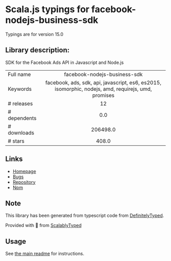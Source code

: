 
# Scala.js typings for facebook-nodejs-business-sdk

Typings are for version 15.0

## Library description:
SDK for the Facebook Ads API in Javascript and Node.js

|                    |                 |
| ------------------ | :-------------: |
| Full name          | facebook-nodejs-business-sdk |
| Keywords           | facebook, ads, sdk, api, javascript, es6, es2015, isomorphic, nodejs, amd, requirejs, umd, promises |
| # releases         | 12 |
| # dependents       | 0.0 |
| # downloads        | 206498.0 |
| # stars            | 408.0 |

## Links
- [Homepage](https://github.com/facebook/facebook-nodejs-business-sdk)
- [Bugs](https://github.com/facebook/facebook-nodejs-business-sdk/issues)
- [Repository](https://github.com/facebook/facebook-nodejs-business-sdk)
- [Npm](https://www.npmjs.com/package/facebook-nodejs-business-sdk)
    


## Note
This library has been generated from typescript code from [DefinitelyTyped](https://definitelytyped.org).

Provided with :purple_heart: from [ScalablyTyped](https://github.com/oyvindberg/ScalablyTyped)

## Usage
See [the main readme](../../readme.md) for instructions.


